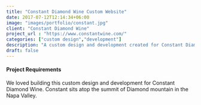 ```yaml
---
title: "Constant Diamond Wine Custom Website"
date: 2017-07-12T12:14:34+06:00
image: "images/portfolio/constant.jpg"
client: "Constant Diamond Wine"
project_url : "https://www.constantwine.com/"
categories: ["custom design","development"]
description: "A custom design and development created for Constant Diamond Wine."
draft: false
---
```


#### Project Requirements

We loved building this custom design and development for Constant Diamond Wine. Constant sits atop the summit of Diamond mountain in the Napa Valley.


